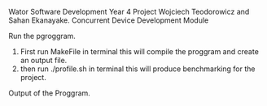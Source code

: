 Wator
Software Development Year 4 Project Wojciech Teodorowicz and Sahan Ekanayake.
Concurrent Device Development Module


Run the pgroggram.

1. First run MakeFile in terminal this will compile the proggram and create an output file.
2. then run ./profile.sh in terminal this will produce benchmarking for the project.


Output of the Proggram.

